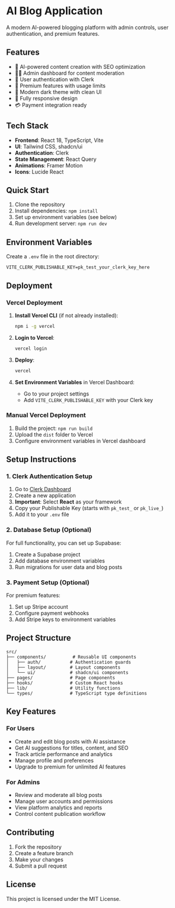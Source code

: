 # AI Blog Application

A modern AI-powered blogging platform with admin controls, user authentication, and premium features.

## Features

- 🤖 AI-powered content creation with SEO optimization
- 👨‍💼 Admin dashboard for content moderation
- 🔐 User authentication with Clerk
- 💎 Premium features with usage limits
- 🎨 Modern dark theme with clean UI
- 📱 Fully responsive design
- 💳 Payment integration ready

## Tech Stack

- **Frontend**: React 18, TypeScript, Vite
- **UI**: Tailwind CSS, shadcn/ui
- **Authentication**: Clerk
- **State Management**: React Query
- **Animations**: Framer Motion
- **Icons**: Lucide React

## Quick Start

1. Clone the repository
2. Install dependencies: `npm install`
3. Set up environment variables (see below)
4. Run development server: `npm run dev`

## Environment Variables

Create a `.env` file in the root directory:

```env
VITE_CLERK_PUBLISHABLE_KEY=pk_test_your_clerk_key_here
```

## Deployment

### Vercel Deployment

1. **Install Vercel CLI** (if not already installed):
   ```bash
   npm i -g vercel
   ```

2. **Login to Vercel**:
   ```bash
   vercel login
   ```

3. **Deploy**:
   ```bash
   vercel
   ```

4. **Set Environment Variables** in Vercel Dashboard:
   - Go to your project settings
   - Add `VITE_CLERK_PUBLISHABLE_KEY` with your Clerk key

### Manual Vercel Deployment

1. Build the project: `npm run build`
2. Upload the `dist` folder to Vercel
3. Configure environment variables in Vercel dashboard

## Setup Instructions

### 1. Clerk Authentication Setup

1. Go to [Clerk Dashboard](https://dashboard.clerk.com)
2. Create a new application
3. **Important**: Select **React** as your framework
4. Copy your Publishable Key (starts with `pk_test_` or `pk_live_`)
5. Add it to your `.env` file

### 2. Database Setup (Optional)

For full functionality, you can set up Supabase:
1. Create a Supabase project
2. Add database environment variables
3. Run migrations for user data and blog posts

### 3. Payment Setup (Optional)

For premium features:
1. Set up Stripe account
2. Configure payment webhooks
3. Add Stripe keys to environment variables

## Project Structure

```
src/
├── components/          # Reusable UI components
│   ├── auth/           # Authentication guards
│   ├── layout/         # Layout components
│   └── ui/             # shadcn/ui components
├── pages/              # Page components
├── hooks/              # Custom React hooks
├── lib/                # Utility functions
└── types/              # TypeScript type definitions
```

## Key Features

### For Users
- Create and edit blog posts with AI assistance
- Get AI suggestions for titles, content, and SEO
- Track article performance and analytics
- Manage profile and preferences
- Upgrade to premium for unlimited AI features

### For Admins
- Review and moderate all blog posts
- Manage user accounts and permissions
- View platform analytics and reports
- Control content publication workflow

## Contributing

1. Fork the repository
2. Create a feature branch
3. Make your changes
4. Submit a pull request

## License

This project is licensed under the MIT License.
